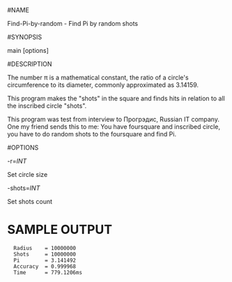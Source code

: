 #NAME

Find-Pi-by-random - Find Pi by random shots
 

#SYNOPSIS

main [options]


#DESCRIPTION

The number π is a mathematical constant, the ratio of a circle's circumference to its diameter, commonly approximated as 3.14159.

This program makes the "shots" in the square and finds hits in relation to all the inscribed circle "shots".

This program was test from interview to Прогрэдис, Russian IT company. One my friend sends this to me: You have foursquare and inscribed circle, you have to do random shots to the foursquare and find Pi.


#OPTIONS

   -r=*INT*
   
Set circle size

   -shots=_INT_
   
Set shots count

# SAMPLE OUTPUT
      Radius	= 10000000
      Shots		= 10000000
      Pi		= 3.141492
      Accuracy	= 0.999968
      Time		= 779.1206ms
